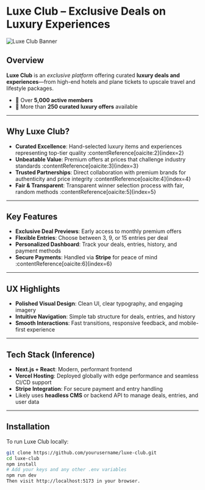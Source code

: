 # Luxe Club – Exclusive Deals on Luxury Experiences

![Luxe Club Banner](https://luxeclub.vercel.app/banner.jpg)

## Overview

**Luxe Club** is an *exclusive platform* offering curated **luxury deals and experiences**—from high-end hotels and plane tickets to upscale travel and lifestyle packages.

- 💎 Over **5,000 active members**  
- 🎁 More than **250 curated luxury offers** available

---

## Why Luxe Club?

- **Curated Excellence**: Hand-selected luxury items and experiences representing top-tier quality :contentReference[oaicite:2]{index=2}  
- **Unbeatable Value**: Premium offers at prices that challenge industry standards :contentReference[oaicite:3]{index=3}  
- **Trusted Partnerships**: Direct collaboration with premium brands for authenticity and price integrity :contentReference[oaicite:4]{index=4}  
- **Fair & Transparent**: Transparent winner selection process with fair, random methods :contentReference[oaicite:5]{index=5}

---

## Key Features

- **Exclusive Deal Previews**: Early access to monthly premium offers  
- **Flexible Entries**: Choose between 3, 9, or 15 entries per deal  
- **Personalized Dashboard**: Track your deals, entries, history, and payment methods  
- **Secure Payments**: Handled via **Stripe** for peace of mind :contentReference[oaicite:6]{index=6}

---

## UX Highlights

- **Polished Visual Design**: Clean UI, clear typography, and engaging imagery  
- **Intuitive Navigation**: Simple tab structure for deals, entries, and history  
- **Smooth Interactions**: Fast transitions, responsive feedback, and mobile-first experience

---

## Tech Stack (Inference)

- **Next.js + React**: Modern, performant frontend  
- **Vercel Hosting**: Deployed globally with edge performance and seamless CI/CD support  
- **Stripe Integration**: For secure payment and entry handling  
- Likely uses **headless CMS** or backend API to manage deals, entries, and user data

---

## Installation

To run Luxe Club locally:

```bash
git clone https://github.com/yourusername/luxe-club.git
cd luxe-club
npm install
# Add your keys and any other .env variables
npm run dev
Then visit http://localhost:5173 in your browser.
